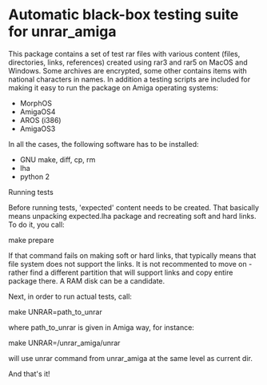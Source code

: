 # Automatic black-box testing suite for unrar_amiga

This package contains a set of test rar files with various content (files, directories, links, references) created using rar3 and rar5 on MacOS and Windows. Some archives are encrypted, some other contains items with national characters in names. In addition a testing scripts are included for making it easy to run the package on Amiga operating systems:
* MorphOS
* AmigaOS4
* AROS (i386)
* AmigaOS3

In all the cases, the following software has to be installed:
* GNU make, diff, cp, rm
* lha
* python 2

Running tests

Before running tests, 'expected' content needs to be created. That basically means unpacking expected.lha package and recreating soft and hard links. To do it, you call:

make prepare

If that command fails on making soft or hard links, that typically means that file system does not support the links. It is not recommented to move on - rather find a different partition that will support links and copy entire package there. A RAM disk can be a candidate.

Next, in order to run actual tests, call:

make UNRAR=path_to_unrar

where path_to_unrar is given in Amiga way, for instance:

make UNRAR=/unrar_amiga/unrar

will use unrar command from unrar_amiga at the same level as current dir.

And that's it!
